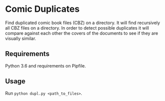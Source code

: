 # Comic Duplicates

Find duplicated comic book files (CBZ) on a directory. It will find recursively all CBZ
files on a directory. In order to detect possible duplicates it will compare against
each other the covers of the documents to see if they are visually similar.

## Requirements

Python 3.6 and requirements on Pipfile.

## Usage

Run `python dupl.py <path_to_files>`.